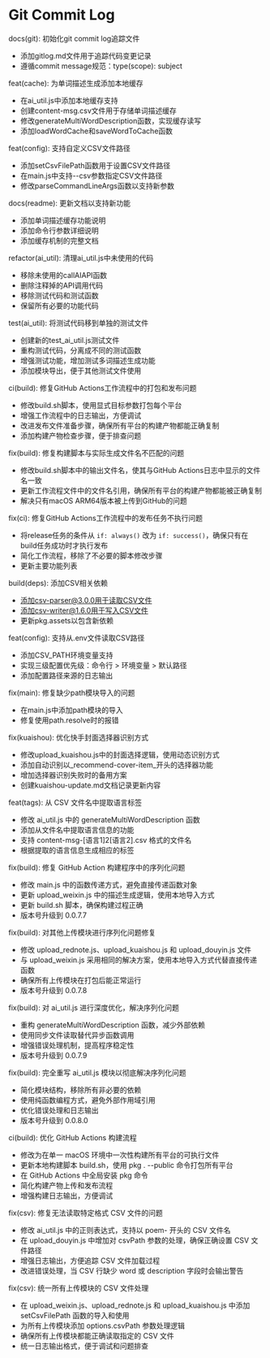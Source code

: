 # Git Commit Log

docs(git): 初始化git commit log追踪文件
- 添加gitlog.md文件用于追踪代码变更记录
- 遵循commit message规范：type(scope): subject

feat(cache): 为单词描述生成添加本地缓存
- 在ai_util.js中添加本地缓存支持
- 创建content-msg.csv文件用于存储单词描述缓存
- 修改generateMultiWordDescription函数，实现缓存读写
- 添加loadWordCache和saveWordToCache函数

feat(config): 支持自定义CSV文件路径
- 添加setCsvFilePath函数用于设置CSV文件路径
- 在main.js中支持--csv参数指定CSV文件路径
- 修改parseCommandLineArgs函数以支持新参数

docs(readme): 更新文档以支持新功能
- 添加单词描述缓存功能说明
- 添加命令行参数详细说明
- 添加缓存机制的完整文档

refactor(ai_util): 清理ai_util.js中未使用的代码
- 移除未使用的callAIAPI函数
- 删除注释掉的API调用代码
- 移除测试代码和测试函数
- 保留所有必要的功能代码

test(ai_util): 将测试代码移到单独的测试文件
- 创建新的test_ai_util.js测试文件
- 重构测试代码，分离成不同的测试函数
- 增强测试功能，增加测试多词描述生成功能
- 添加模块导出，便于其他测试文件使用

ci(build): 修复GitHub Actions工作流程中的打包和发布问题
- 修改build.sh脚本，使用显式目标参数打包每个平台
- 增强工作流程中的日志输出，方便调试
- 改进发布文件准备步骤，确保所有平台的构建产物都能正确复制
- 添加构建产物检查步骤，便于排查问题

fix(build): 修复构建脚本与实际生成文件名不匹配的问题
- 修改build.sh脚本中的输出文件名，使其与GitHub Actions日志中显示的文件名一致
- 更新工作流程文件中的文件名引用，确保所有平台的构建产物都能被正确复制
- 解决只有macOS ARM64版本被上传到GitHub的问题

fix(ci): 修复GitHub Actions工作流程中的发布任务不执行问题
- 将release任务的条件从 `if: always()` 改为 `if: success()`，确保只有在build任务成功时才执行发布
- 简化工作流程，移除了不必要的脚本修改步骤
- 更新主要功能列表

build(deps): 添加CSV相关依赖
- 添加csv-parser@3.0.0用于读取CSV文件
- 添加csv-writer@1.6.0用于写入CSV文件
- 更新pkg.assets以包含新依赖

feat(config): 支持从.env文件读取CSV路径
- 添加CSV_PATH环境变量支持
- 实现三级配置优先级：命令行 > 环境变量 > 默认路径
- 添加配置路径来源的日志输出

fix(main): 修复缺少path模块导入的问题
- 在main.js中添加path模块的导入
- 修复使用path.resolve时的报错

fix(kuaishou): 优化快手封面选择器识别方式
- 修改upload_kuaishou.js中的封面选择逻辑，使用动态识别方式
- 添加自动识别以_recommend-cover-item_开头的选择器功能
- 增加选择器识别失败时的备用方案
- 创建kuaishou-update.md文档记录更新内容

feat(tags): 从 CSV 文件名中提取语言标签
- 修改 ai_util.js 中的 generateMultiWordDescription 函数
- 添加从文件名中提取语言信息的功能
- 支持 content-msg-[语言1]2[语言2].csv 格式的文件名
- 根据提取的语言信息生成相应的标签

fix(build): 修复 GitHub Action 构建程序中的序列化问题
- 修改 main.js 中的函数传递方式，避免直接传递函数对象
- 更新 upload_weixin.js 中的描述生成逻辑，使用本地导入方式
- 更新 build.sh 脚本，确保构建过程正确
- 版本号升级到 0.0.7.7

fix(build): 对其他上传模块进行序列化问题修复
- 修改 upload_rednote.js、upload_kuaishou.js 和 upload_douyin.js 文件
- 与 upload_weixin.js 采用相同的解决方案，使用本地导入方式代替直接传递函数
- 确保所有上传模块在打包后能正常运行
- 版本号升级到 0.0.7.8

fix(build): 对 ai_util.js 进行深度优化，解决序列化问题
- 重构 generateMultiWordDescription 函数，减少外部依赖
- 使用同步文件读取替代异步函数调用
- 增强错误处理机制，提高程序稳定性
- 版本号升级到 0.0.7.9

fix(build): 完全重写 ai_util.js 模块以彻底解决序列化问题
- 简化模块结构，移除所有非必要的依赖
- 使用纯函数编程方式，避免外部作用域引用
- 优化错误处理和日志输出
- 版本号升级到 0.0.8.0

ci(build): 优化 GitHub Actions 构建流程
- 修改为在单一 macOS 环境中一次性构建所有平台的可执行文件
- 更新本地构建脚本 build.sh，使用 pkg . --public 命令打包所有平台
- 在 GitHub Actions 中全局安装 pkg 命令
- 简化构建产物上传和发布流程
- 增强构建日志输出，方便调试

fix(csv): 修复无法读取特定格式 CSV 文件的问题
- 修改 ai_util.js 中的正则表达式，支持以 poem- 开头的 CSV 文件名
- 在 upload_douyin.js 中增加对 csvPath 参数的处理，确保正确设置 CSV 文件路径
- 增强日志输出，方便追踪 CSV 文件加载过程
- 改进错误处理，当 CSV 行缺少 word 或 description 字段时会输出警告

fix(csv): 统一所有上传模块的 CSV 文件处理
- 在 upload_weixin.js、upload_rednote.js 和 upload_kuaishou.js 中添加 setCsvFilePath 函数的导入和使用
- 为所有上传模块添加 options.csvPath 参数处理逻辑
- 确保所有上传模块都能正确读取指定的 CSV 文件
- 统一日志输出格式，便于调试和问题排查
